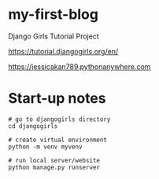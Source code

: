 # my-first-blog
Django Girls Tutorial Project

https://tutorial.djangogirls.org/en/

https://jessicakan789.pythonanywhere.com 

# Start-up notes
```
# go to djangogirls directory
cd djangogirls

# create virtual environment
python -m venv myvenv

# run local server/website
python manage.py runserver
```
